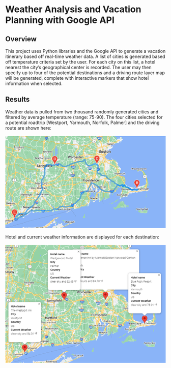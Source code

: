 # Weather Analysis and Vacation Planning with Google API
## Overview
This project uses Python libraries and the Google API to generate a vacation itinerary based off real-time weather data. A list of cities is generated based off temperature criteria set by the user. For each city on this list, a hotel nearest the city’s geographical center is recorded. The user may then specify up to four of the potential destinations and a driving route layer map will be generated, complete with interactive markers that show hotel information when selected. 
## Results
Weather data is pulled from two thousand randomly generated cities and filtered by average temperature (range: 75-90). The four cities selected for a potential roadtrip [Westport, Yarmouth, Norfolk, Palmer] and the driving route are shown here:
<br/><br/>
![](https://github.com/pojones/World_Weather_Analysis/blob/f3a9fb0997b8c597aba433bd340b27a2222374cc/Vacation_Search/WeatherPy_travel_map.png)
<br/><br/>
Hotel and current weather information are displayed for each destination:
<br/><br/>
![](https://github.com/pojones/World_Weather_Analysis/blob/f3a9fb0997b8c597aba433bd340b27a2222374cc/Vacation_Search/WeatherPy_travel_map_markers.png)
